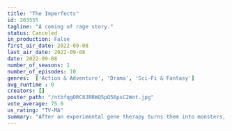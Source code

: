 ```yaml
---
title: "The Imperfects"
id: 203555
tagline: "A coming of rage story."
status: Canceled
in_production: False
first_air_date: 2022-09-08
last_air_date: 2022-09-08
date: 2022-09-08
number_of_seasons: 1
number_of_episodes: 10
genres:  ['Action & Adventure', 'Drama', 'Sci-Fi & Fantasy']
avg_runtime : 0
creators: []
poster_path: "/ntbfqgORC8JRRWQ5pQ56psC2Wot.jpg"
vote_average: 75.0
us_rating: "TV-MA"
summary: "After an experimental gene therapy turns them into monsters, three twenty-somethings band together to hunt down the scientist responsible and force him to make them human again."
---
```



